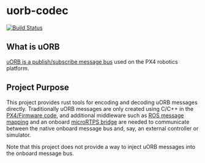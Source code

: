 # uorb-codec

[![Build Status](https://badge.buildkite.com/2fb7b3d2f3ae1695edab4d2cd18b9b7da282c2d6c3d2144764.svg)](https://buildkite.com/droneflow/uorb-codec-ci)

## What is uORB
[uORB is a publish/subscribe message bus](https://dev.px4.io/en/middleware/uorb.html)
used on the PX4 robotics platform.

## Project Purpose
This project provides rust tools for encoding and decoding uORB messages directly. 
Traditionally uORB messages are only created using C/C++ in the [PX4/Firmware code](https://github.com/PX4/Firmware),
and additional middleware such as 
[ROS message mapping](https://github.com/PX4/px4_msgs)
and an onboard [microRTPS bridge](https://dev.px4.io/zh/middleware/micrortps.html)
are needed to communicate between the native onboard message bus and, say, an external controller or simulator. 

Note that this project does not provide a way to inject uORB messages into the onboard message bus. 

